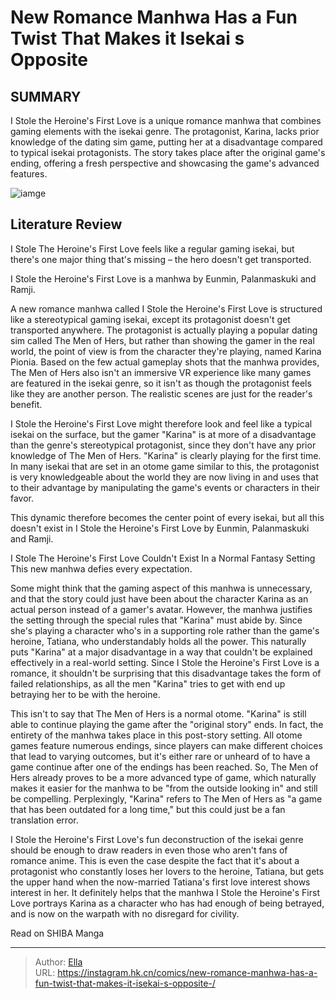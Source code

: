 # New Romance Manhwa Has a Fun Twist That Makes it Isekai s Opposite 


## SUMMARY 



  I Stole the Heroine&#39;s First Love is a unique romance manhwa that combines gaming elements with the isekai genre.   The protagonist, Karina, lacks prior knowledge of the dating sim game, putting her at a disadvantage compared to typical isekai protagonists.   The story takes place after the original game&#39;s ending, offering a fresh perspective and showcasing the game&#39;s advanced features.  

![iamge](https://static1.srcdn.com/wordpress/wp-content/uploads/2023/12/i-stole-the-heroine-s-first-love-s-three-main-characters.jpg)

## Literature Review

I Stole The Heroine&#39;s First Love feels like a regular gaming isekai, but there&#39;s one major thing that&#39;s missing – the hero doesn&#39;t get transported.






I Stole the Heroine&#39;s First Love is a manhwa by Eunmin, Palanmaskuki and Ramji.







A new romance manhwa called I Stole the Heroine&#39;s First Love is structured like a stereotypical gaming isekai, except its protagonist doesn&#39;t get transported anywhere. The protagonist is actually playing a popular dating sim called The Men of Hers, but rather than showing the gamer in the real world, the point of view is from the character they&#39;re playing, named Karina Pionia. Based on the few actual gameplay shots that the manhwa provides, The Men of Hers also isn&#39;t an immersive VR experience like many games are featured in the isekai genre, so it isn&#39;t as though the protagonist feels like they are another person. The realistic scenes are just for the reader&#39;s benefit.

I Stole the Heroine&#39;s First Love might therefore look and feel like a typical isekai on the surface, but the gamer &#34;Karina&#34; is at more of a disadvantage than the genre&#39;s stereotypical protagonist, since they don&#39;t have any prior knowledge of The Men of Hers. &#34;Karina&#34; is clearly playing for the first time. In many isekai that are set in an otome game similar to this, the protagonist is very knowledgeable about the world they are now living in and uses that to their advantage by manipulating the game&#39;s events or characters in their favor.




          

This dynamic therefore becomes the center point of every isekai, but all this doesn&#39;t exist in I Stole the Heroine&#39;s First Love by Eunmin, Palanmaskuki and Ramji.

I Stole The Heroine&#39;s First Love Couldn&#39;t Exist In a Normal Fantasy Setting
This new manhwa defies every expectation.
          

Some might think that the gaming aspect of this manhwa is unnecessary, and that the story could just have been about the character Karina as an actual person instead of a gamer&#39;s avatar. However, the manhwa justifies the setting through the special rules that &#34;Karina&#34; must abide by. Since she&#39;s playing a character who&#39;s in a supporting role rather than the game&#39;s heroine, Tatiana, who understandably holds all the power. This naturally puts &#34;Karina&#34; at a major disadvantage in a way that couldn&#39;t be explained effectively in a real-world setting. Since I Stole the Heroine&#39;s First Love is a romance, it shouldn&#39;t be surprising that this disadvantage takes the form of failed relationships, as all the men &#34;Karina&#34; tries to get with end up betraying her to be with the heroine.




This isn&#39;t to say that The Men of Hers is a normal otome. &#34;Karina&#34; is still able to continue playing the game after the &#34;original story&#34; ends. In fact, the entirety of the manhwa takes place in this post-story setting. All otome games feature numerous endings, since players can make different choices that lead to varying outcomes, but it&#39;s either rare or unheard of to have a game continue after one of the endings has been reached. So, The Men of Hers already proves to be a more advanced type of game, which naturally makes it easier for the manhwa to be &#34;from the outside looking in&#34; and still be compelling. Perplexingly, &#34;Karina&#34; refers to The Men of Hers as &#34;a game that has been outdated for a long time,&#34; but this could just be a fan translation error.

          




I Stole the Heroine&#39;s First Love&#39;s fun deconstruction of the isekai genre should be enough to draw readers in even those who aren&#39;t fans of romance anime. This is even the case despite the fact that it&#39;s about a protagonist who constantly loses her lovers to the heroine, Tatiana, but gets the upper hand when the now-married Tatiana&#39;s first love interest shows interest in her. It definitely helps that the manhwa I Stole the Heroine&#39;s First Love portrays Karina as a character who has had enough of being betrayed, and is now on the warpath with no disregard for civility.

Read on SHIBA Manga



---

> Author: [Ella](https://instagram.hk.cn/)  
> URL: https://instagram.hk.cn/comics/new-romance-manhwa-has-a-fun-twist-that-makes-it-isekai-s-opposite-/  

